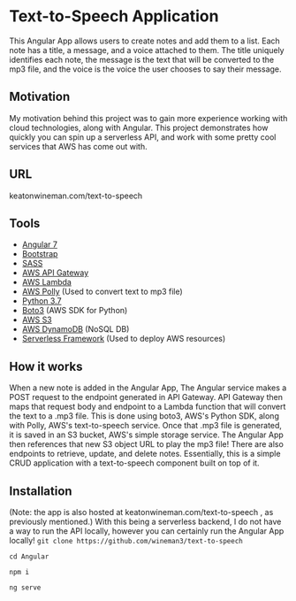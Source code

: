 # Text-to-Speech Application
This Angular App allows users to create notes and add them to a list. Each note has a title, a message, and a voice attached to them. The title uniquely identifies each note, the message is the text that will be converted to the mp3 file, and the voice is the voice the user chooses to say their message. 

## Motivation
My motivation behind this project was to gain more experience working with cloud technologies, along with Angular. This project demonstrates how quickly you can spin up a serverless API, and work with some pretty cool services that AWS has come out with.

## URL

keatonwineman.com/text-to-speech

## Tools

 - [Angular 7](https://angular.io/)
 - [Bootstrap](https://getbootstrap.com/)
 - [SASS](https://sass-lang.com/)
 - [AWS API Gateway](https://aws.amazon.com/api-gateway/)
 - [AWS Lambda](https://aws.amazon.com/lambda/)
 - [AWS Polly](https://aws.amazon.com/polly/) (Used to convert text to mp3 file)
 - [Python 3.7](https://www.python.org) 
 - [Boto3](https://boto3.amazonaws.com/v1/documentation/api/latest/index.html?id=docs_gateway) (AWS SDK for Python)
 - [AWS S3](https://aws.amazon.com/s3/) 
 - [AWS DynamoDB](https://aws.amazon.com/dynamodb/) (NoSQL DB)
 - [Serverless Framework](https://serverless.com/) (Used to deploy AWS resources)

## How it works

When a new note is added in the Angular App, The Angular service makes a POST request to the endpoint generated in API Gateway. API Gateway then maps that request body and endpoint to a Lambda function that will convert the text to a .mp3 file. This is done using boto3, AWS's Python SDK, along with Polly, AWS's text-to-speech service. Once that .mp3 file is generated, it is saved in an S3 bucket, AWS's simple storage service. The Angular App then references that new S3 object URL to play the mp3 file! There are also endpoints to retrieve, update, and delete notes. Essentially, this is a simple CRUD application with a text-to-speech component built on top of it.

## Installation
(Note: the app is also hosted at keatonwineman.com/text-to-speech , as previously mentioned.)
With this being a serverless backend, I do not have a way to run the API locally, however you can certainly run the Angular App locally! 
 `git clone https://github.com/wineman3/text-to-speech`

 `cd Angular`
 
 `npm i`

 `ng serve`

